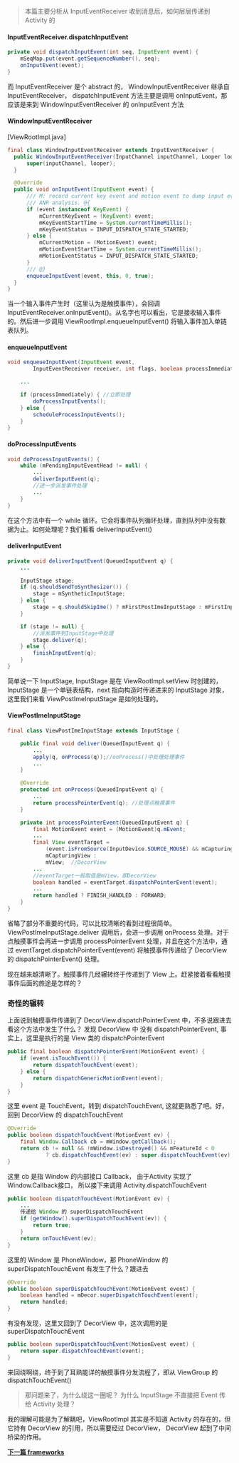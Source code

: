 > 本篇主要分析从 InputEventReceiver 收到消息后，如何层层传递到 Activity 的

#### InputEventReceiver.dispatchInputEvent
```Java
private void dispatchInputEvent(int seq, InputEvent event) {
    mSeqMap.put(event.getSequenceNumber(), seq);
    onInputEvent(event);
}
```
而 InputEventReceiver 是个 abstract 的， WindowInputEventReceiver 继承自 InputEventReceiver， dispatchInputEvent 方法主要是调用 onInputEvent，那应该是来到 WindowInputEventReceiver 的 onInputEvent 方法

#### WindowInputEventReceiver
[ViewRootImpl.java]
```Java
final class WindowInputEventReceiver extends InputEventReceiver {
  public WindowInputEventReceiver(InputChannel inputChannel, Looper looper) {
      super(inputChannel, looper);
  }

  @Override
  public void onInputEvent(InputEvent event) {
      /// M: record current key event and motion event to dump input event info for
      /// ANR analysis. @{
      if (event instanceof KeyEvent) {
          mCurrentKeyEvent = (KeyEvent) event;
          mKeyEventStartTime = System.currentTimeMillis();
          mKeyEventStatus = INPUT_DISPATCH_STATE_STARTED;
      } else {
          mCurrentMotion = (MotionEvent) event;
          mMotionEventStartTime = System.currentTimeMillis();
          mMotionEventStatus = INPUT_DISPATCH_STATE_STARTED;
      }
      /// @}
      enqueueInputEvent(event, this, 0, true);
  }
}
```
当一个输入事件产生时（这里认为是触摸事件），会回调InputEventReceiver.onInputEvent()。从名字也可以看出，它是接收输入事件的。然后进一步调用 ViewRootImpl.enqueueInputEvent() 将输入事件加入单链表队列。

#### enqueueInputEvent
```Java
void enqueueInputEvent(InputEvent event,
        InputEventReceiver receiver, int flags, boolean processImmediately) {

    ...

    if (processImmediately) { //立即处理
        doProcessInputEvents();
    } else {
        scheduleProcessInputEvents();
    }
}
```
#### doProcessInputEvents
```Java
void doProcessInputEvents() {
    while (mPendingInputEventHead != null) {
        ...
        deliverInputEvent(q);
        //进一步派发事件处理
        ...
    }
}
```
在这个方法中有一个 while 循环。它会将事件队列循环处理，直到队列中没有数据为止。如何处理呢？我们看看 deliverInputEvent()

#### deliverInputEvent
```Java
private void deliverInputEvent(QueuedInputEvent q) {
    ...

    InputStage stage;
    if (q.shouldSendToSynthesizer()) {
        stage = mSyntheticInputStage;
    } else {
        stage = q.shouldSkipIme() ? mFirstPostImeInputStage : mFirstInputStage;
    }

    if (stage != null) {
        //派发事件到InputStage中处理
        stage.deliver(q);
    } else {
        finishInputEvent(q);
    }
}
```
简单说一下 InputStage, InputStage 是在 ViewRootImpl.setView 时创建的，InputStage 是一个单链表结构，next 指向构造时传递进来的 InputStage 对象，这里我们来看 ViewPostImeInputStage 是如何处理的。

#### ViewPostImeInputStage
```Java
final class ViewPostImeInputStage extends InputStage {

    public final void deliver(QueuedInputEvent q) {
        ...
        apply(q, onProcess(q));//onProcess()中处理处理事件
        ...
    }

    @Override
    protected int onProcess(QueuedInputEvent q) {
        ...
        return processPointerEvent(q); //处理点触摸事件
    }

    private int processPointerEvent(QueuedInputEvent q) {
        final MotionEvent event = (MotionEvent)q.mEvent;
        ...
        final View eventTarget =
            (event.isFromSource(InputDevice.SOURCE_MOUSE) && mCapturingView != null) ?
            mCapturingView :  
            mView;  //DecorView
        ...
        //eventTarget一般取值是mView，即DecorView
        boolean handled = eventTarget.dispatchPointerEvent(event);        
        ...
        return handled ? FINISH_HANDLED : FORWARD;
    }    
}
```
省略了部分不重要的代码，可以比较清晰的看到过程很简单。ViewPostImeInputStage.deliver 调用后，会进一步调用 onProcess 处理。对于点触摸事件会再进一步调用 processPointerEvent 处理，并且在这个方法中，通过 eventTarget.dispatchPointerEvent(event) 将触摸事件传递给了 DecorView 的 dispatchPointerEvent() 处理。

现在越来越清晰了。触摸事件几经辗转终于传递到了 View 上。赶紧接着看看触摸事件后面的旅途是怎样的？

### 奇怪的辗转
上面说到触摸事件传递到了 DecorView.dispatchPointerEvent 中，不多说跟进去看这个方法中发生了什么？ 发现 DecorView 中 没有 dispatchPointerEvent, 事实上，这里是执行的是 View 类的 dispatchPointerEvent
```Java
public final boolean dispatchPointerEvent(MotionEvent event) {
    if (event.isTouchEvent()) {
        return dispatchTouchEvent(event);
    } else {
        return dispatchGenericMotionEvent(event);
    }
}
```
这里 event 是 TouchEvent，转到 dispatchTouchEvent, 这就更熟悉了吧。好，回到 DecorView 的 dispatchTouchEvent

```Java
@Override
public boolean dispatchTouchEvent(MotionEvent ev) {
    final Window.Callback cb = mWindow.getCallback();
    return cb != null && !mWindow.isDestroyed() && mFeatureId < 0
            ? cb.dispatchTouchEvent(ev) : super.dispatchTouchEvent(ev);
}
```
这里 cb 是指 Window 的内部接口 Callback， 由于Activity 实现了Window.Callback接口， 所以接下来调用 Activity.dispatchTouchEvent
```Java
public boolean dispatchTouchEvent(MotionEvent ev) {
    ...
    传递给 Window 的 superDispatchTouchEvent
    if (getWindow().superDispatchTouchEvent(ev)) {        
        return true;
    }
    return onTouchEvent(ev);
}
```
这里的 Window 是 PhoneWindow，那 PhoneWindow 的 superDispatchTouchEvent 有发生了什么？跟进去
```Java
@Override
public boolean superDispatchTouchEvent(MotionEvent event) {
    boolean handled = mDecor.superDispatchTouchEvent(event);    
    return handled;
}
```
有没有发现，这里又回到了 DecorView 中，这次调用的是superDispatchTouchEvent
```java
public boolean superDispatchTouchEvent(MotionEvent event) {
    return super.dispatchTouchEvent(event);
}
```
来回绕啊绕，终于到了耳熟能详的触摸事件分发流程了，即从 ViewGroup 的 dispatchTouchEvent()

>那问题来了，为什么绕这一圈呢？ 为什么 InputStage 不直接把 Event 传给 Activity 处理？

我的理解可能是为了解耦吧，ViewRootImpl 其实是不知道 Activity 的存在的，但它持有 DecorView 的引用，所以需要经过 DecorView， DecorView 起到了中间桥梁的作用。

**[下一篇 frameworks](touchAnalysis_framework.md)**
